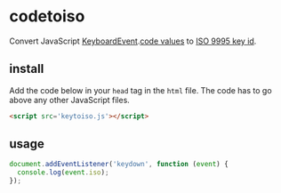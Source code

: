 # codetoiso
Convert JavaScript [KeyboardEvent](https://developer.mozilla.org/en-US/docs/Web/API/KeyboardEvent).[code values](https://www.w3.org/TR/uievents-code/#keyboard-key-codes) to [ISO 9995 key id](https://en.wikipedia.org/wiki/ISO/IEC_9995#Physical_division_and_reference_grid). 

## install
Add the code below in your `head` tag in the `html` file. The code has to go above any other JavaScript files. 
```html
<script src='keytoiso.js'></script>
```

## usage
```js
document.addEventListener('keydown', function (event) {
  console.log(event.iso);
});
```
